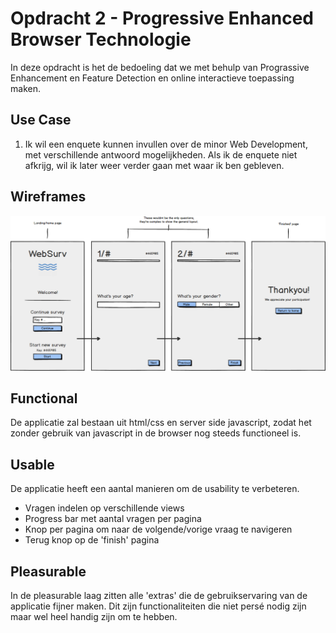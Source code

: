 # Opdracht 2 - Progressive Enhanced Browser Technologie
In deze opdracht is het de bedoeling dat we met behulp van Prograssive Enhancement en Feature Detection en online interactieve toepassing maken.

## Use Case
1. Ik wil een enquete kunnen invullen over de minor Web Development, met verschillende antwoord mogelijkheden. Als ik de enquete niet afkrijg, wil ik later weer verder gaan met waar ik ben gebleven.

## Wireframes
![Wireframes](img/wireframes.png)

## Functional
De applicatie zal bestaan uit html/css en server side javascript, zodat het zonder gebruik van javascript in de browser nog steeds functioneel is.

## Usable
De applicatie heeft een aantal manieren om de usability te verbeteren.
- Vragen indelen op verschillende views
- Progress bar met aantal vragen per pagina
- Knop per pagina om naar de volgende/vorige vraag te navigeren
- Terug knop op de 'finish' pagina

## Pleasurable
In de pleasurable laag zitten alle 'extras' die de gebruikservaring van de applicatie fijner maken. Dit zijn functionaliteiten die niet persé nodig zijn maar wel heel handig zijn om te hebben.